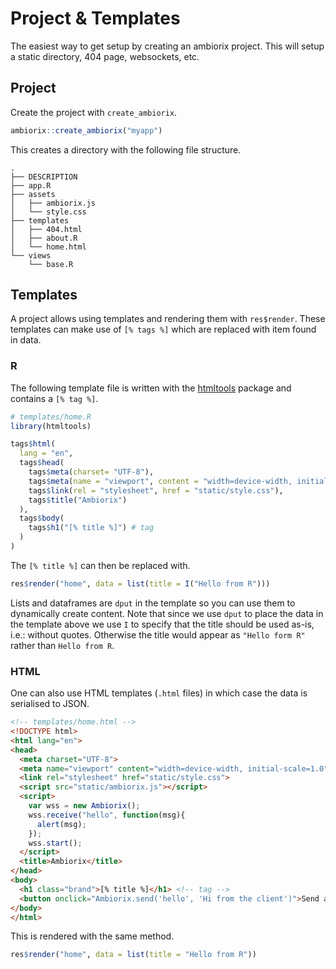 
# Project & Templates

The easiest way to get setup by creating an ambiorix project. This will setup a static directory, 404 page, websockets, etc.

## Project 

Create the project with `create_ambiorix`. 

```r
ambiorix::create_ambiorix("myapp")
```

This creates a directory with the following file structure.

```
.
├── DESCRIPTION
├── app.R
├── assets
│   ├── ambiorix.js
│   └── style.css
├── templates
│   ├── 404.html
│   ├── about.R
│   └── home.html
└── views
    └── base.R
```

## Templates

A project allows using templates and rendering them with `res$render`. These templates can make use of `[% tags %]` which are replaced with item found in data.

### R

The following template file is written with the [htmltools](https://CRAN.R-project.org/package=htmltools) package and contains a `[% tag %]`.

```r
# templates/home.R
library(htmltools)

tags$html(
  lang = "en",
  tags$head(
    tags$meta(charset= "UTF-8"),
    tags$meta(name = "viewport", content = "width=device-width, initial-scale=1.0"),
    tags$link(rel = "stylesheet", href = "static/style.css"),
    tags$title("Ambiorix")
  ),
  tags$body(
    tags$h1("[% title %]") # tag
  )
)

```

The `[% title %]` can then be replaced with.

```r
res$render("home", data = list(title = I("Hello from R")))
```

Lists and dataframes are `dput` in the template so you can use them to dynamically create content. Note that since we use `dput` to place the data in the template above we use `I` to specify that the title should be used as-is, i.e.: without quotes. Otherwise the title would appear as `"Hello form R"` rather than `Hello from R`. 

### HTML

One can also use HTML templates (`.html` files) in which case the data is serialised to JSON.

```html
<!-- templates/home.html -->
<!DOCTYPE html>
<html lang="en">
<head>
  <meta charset="UTF-8">
  <meta name="viewport" content="width=device-width, initial-scale=1.0">
  <link rel="stylesheet" href="static/style.css">
  <script src="static/ambiorix.js"></script>
  <script>
    var wss = new Ambiorix();
    wss.receive("hello", function(msg){
      alert(msg);
    });
    wss.start();
  </script>
  <title>Ambiorix</title>
</head>
<body>
  <h1 class="brand">[% title %]</h1> <!-- tag -->
  <button onclick="Ambiorix.send('hello', 'Hi from the client')">Send a message</button>
</body>
</html>
```

This is rendered with the same method.

```r
res$render("home", data = list(title = "Hello from R"))
```

